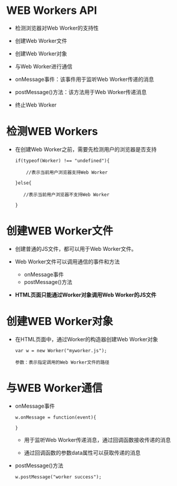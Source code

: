 # WEB Workers API 
 
 - 检测浏览器对Web Worker的支持性
 - 创建Web Worker文件
 - 创建Web Worker对象
 - 与Web Worker进行通信

  - onMessage事件：该事件用于监听Web Worker传递的消息

  - postMessage()方法：该方法用于Web Worker传递消息

- 终止Web Worker

# 检测WEB Workers

 - 在创建Web Worker之前，需要先检测用户的浏览器是否支持

       if(typeof(Worker) !== "undefined"){

           //表示当前用户浏览器支持Web Worker

       }else{

          //表示当前用户浏览器不支持Web Worker

       }

# 创建WEB Worker文件

 - 创建普通的JS文件，都可以用于Web Worker文件。

 - Web Worker文件可以调用通信的事件和方法

   - onMessage事件
   - postMessage()方法

 - **HTML页面只能通过Worker对象调用Web Worker的JS文件**

# 创建WEB Worker对象

 - 在HTML页面中，通过Worker的构造器创建Web Worker对象

       var w = new Worker("myworker.js");

       参数：表示指定调用的Web Worker文件的路径

# 与WEB Worker通信

 - onMessage事件

       w.onMessage = function(event){

       }

   - 用于监听Web Worker传递消息，通过回调函数接收传递的消息

   - 通过回调函数的参数data属性可以获取传递的消息

 - postMessage()方法

       w.postMessage("worker success");

      
   
